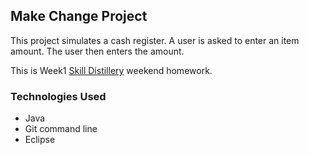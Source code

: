 ## Make Change Project

This project simulates a cash register.  A user is asked to enter an item amount.  The user then enters the amount.

This is Week1 [Skill Distillery](http://skilldistillery.com) weekend homework.

###  Technologies Used
* Java
* Git command line
* Eclipse